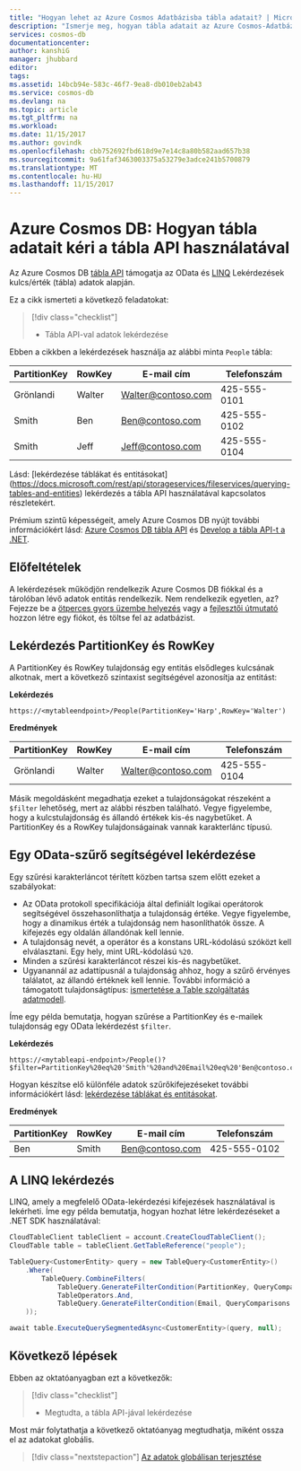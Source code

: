 ```yaml
---
title: "Hogyan lehet az Azure Cosmos Adatbázisba tábla adatait? | Microsoft Docs"
description: "Ismerje meg, hogyan tábla adatait az Azure Cosmos-Adatbázisba"
services: cosmos-db
documentationcenter: 
author: kanshiG
manager: jhubbard
editor: 
tags: 
ms.assetid: 14bcb94e-583c-46f7-9ea8-db010eb2ab43
ms.service: cosmos-db
ms.devlang: na
ms.topic: article
ms.tgt_pltfrm: na
ms.workload: 
ms.date: 11/15/2017
ms.author: govindk
ms.openlocfilehash: cbb752692fbd618d9e7e14c8a80b582aad657b38
ms.sourcegitcommit: 9a61faf3463003375a53279e3adce241b5700879
ms.translationtype: MT
ms.contentlocale: hu-HU
ms.lasthandoff: 11/15/2017
---
```

# <a name="azure-cosmos-db-how-to-query-table-data-by-using-the-table-api"></a>Azure Cosmos DB: Hogyan tábla adatait kéri a tábla API használatával

Az Azure Cosmos DB [tábla API](table-introduction.md) támogatja az OData és [LINQ](https://docs.microsoft.com/rest/api/storageservices/fileservices/writing-linq-queries-against-the-table-service) Lekérdezések kulcs/érték (tábla) adatok alapján.  

Ez a cikk ismerteti a következő feladatokat: 

> [!div class="checklist"]
> * Tábla API-val adatok lekérdezése

Ebben a cikkben a lekérdezések használja az alábbi minta `People` tábla:

| PartitionKey | RowKey | E-mail cím | Telefonszám |
| --- | --- | --- | --- |
| Grönlandi | Walter | Walter@contoso.com| 425-555-0101 |
| Smith | Ben | Ben@contoso.com| 425-555-0102 |
| Smith | Jeff | Jeff@contoso.com| 425-555-0104 | 

Lásd: [lekérdezése táblákat és entitásokat] (https://docs.microsoft.com/rest/api/storageservices/fileservices/querying-tables-and-entities) lekérdezés a tábla API használatával kapcsolatos részletekért. 

Prémium szintű képességeit, amely Azure Cosmos DB nyújt további információkért lásd: [Azure Cosmos DB tábla API](table-introduction.md) és [Develop a tábla API-t a .NET](tutorial-develop-table-dotnet.md). 

## <a name="prerequisites"></a>Előfeltételek

A lekérdezések működjön rendelkezik Azure Cosmos DB fiókkal és a tárolóban lévő adatok entitás rendelkezik. Nem rendelkezik egyetlen, az? Fejezze be a [ötperces gyors üzembe helyezés](create-table-dotnet.md) vagy a [fejlesztői útmutató](tutorial-develop-table-dotnet.md) hozzon létre egy fiókot, és töltse fel az adatbázist.

## <a name="query-on-partitionkey-and-rowkey"></a>Lekérdezés PartitionKey és RowKey
A PartitionKey és RowKey tulajdonság egy entitás elsődleges kulcsának alkotnak, mert a következő szintaxist segítségével azonosítja az entitást: 

**Lekérdezés**

```
https://<mytableendpoint>/People(PartitionKey='Harp',RowKey='Walter')  
```
**Eredmények**

| PartitionKey | RowKey | E-mail cím | Telefonszám |
| --- | --- | --- | --- |
| Grönlandi | Walter | Walter@contoso.com| 425-555-0104 |

Másik megoldásként megadhatja ezeket a tulajdonságokat részeként a `$filter` lehetőség, mert az alábbi részben található. Vegye figyelembe, hogy a kulcstulajdonság és állandó értékek kis-és nagybetűket. A PartitionKey és a RowKey tulajdonságainak vannak karakterlánc típusú. 

## <a name="query-by-using-an-odata-filter"></a>Egy OData-szűrő segítségével lekérdezése
Egy szűrési karakterláncot térített közben tartsa szem előtt ezeket a szabályokat: 

* Az OData protokoll specifikációja által definiált logikai operátorok segítségével összehasonlíthatja a tulajdonság értéke. Vegye figyelembe, hogy a dinamikus érték a tulajdonság nem hasonlíthatók össze. A kifejezés egy oldalán állandónak kell lennie. 
* A tulajdonság nevét, a operátor és a konstans URL-kódolású szóközt kell elválasztani. Egy hely, mint URL-kódolású `%20`. 
* Minden a szűrési karakterláncot részei kis-és nagybetűket. 
* Ugyanannál az adattípusnál a tulajdonság ahhoz, hogy a szűrő érvényes találatot, az állandó értéknek kell lennie. További információ a támogatott tulajdonságtípus: [ismertetése a Table szolgáltatás adatmodell](https://docs.microsoft.com/rest/api/storageservices/understanding-the-table-service-data-model). 

Íme egy példa bemutatja, hogyan szűrése a PartitionKey és e-mailek tulajdonság egy OData lekérdezést `$filter`.

**Lekérdezés**

```
https://<mytableapi-endpoint>/People()?$filter=PartitionKey%20eq%20'Smith'%20and%20Email%20eq%20'Ben@contoso.com'
```

Hogyan készítse elő különféle adatok szűrőkifejezéseket további információkért lásd: [lekérdezése táblákat és entitásokat](https://docs.microsoft.com/rest/api/storageservices/querying-tables-and-entities).

**Eredmények**

| PartitionKey | RowKey | E-mail cím | Telefonszám |
| --- | --- | --- | --- |
| Ben |Smith | Ben@contoso.com| 425-555-0102 |

## <a name="query-by-using-linq"></a>A LINQ lekérdezés 
LINQ, amely a megfelelő OData-lekérdezési kifejezések használatával is lekérheti. Íme egy példa bemutatja, hogyan hozhat létre lekérdezéseket a .NET SDK használatával:

```csharp
CloudTableClient tableClient = account.CreateCloudTableClient();
CloudTable table = tableClient.GetTableReference("people");

TableQuery<CustomerEntity> query = new TableQuery<CustomerEntity>()
    .Where(
        TableQuery.CombineFilters(
            TableQuery.GenerateFilterCondition(PartitionKey, QueryComparisons.Equal, "Smith"),
            TableOperators.And,
            TableQuery.GenerateFilterCondition(Email, QueryComparisons.Equal,"Ben@contoso.com")
    ));

await table.ExecuteQuerySegmentedAsync<CustomerEntity>(query, null);
```

## <a name="next-steps"></a>Következő lépések

Ebben az oktatóanyagban ezt a következők:

> [!div class="checklist"]
> * Megtudta, a tábla API-jával lekérdezése

Most már folytathatja a következő oktatóanyag megtudhatja, miként ossza el az adatokat globális.

> [!div class="nextstepaction"]
> [Az adatok globálisan terjesztése](tutorial-global-distribution-table.md)
